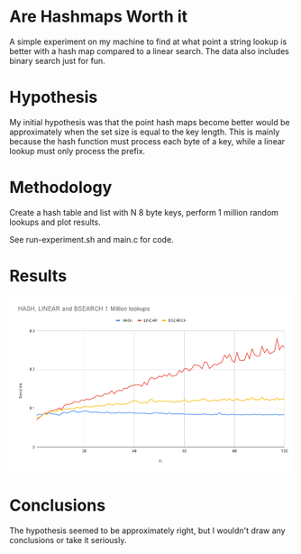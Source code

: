 # Are Hashmaps Worth it

A simple experiment on my machine to find at what point a string lookup is better
with a hash map compared to a linear search. The data also includes binary search just for fun.

# Hypothesis

My initial hypothesis was that the point hash maps become better would be approximately when the set size
is equal to the key length. This is mainly because the hash function must process each byte of a key, while
a linear lookup must only process the prefix.

# Methodology

Create a hash table and list with N 8 byte keys, perform 1 million random lookups and plot results.

See run-experiment.sh and main.c for code.

# Results

![results](./results.png)

# Conclusions

The hypothesis seemed to be approximately right, but I wouldn't draw any conclusions or take it seriously.

